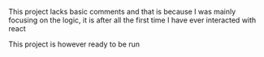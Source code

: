 This project lacks basic comments and that is because I was mainly focusing on the logic, it is after all the first time I have ever interacted with react

This project is however ready to be run